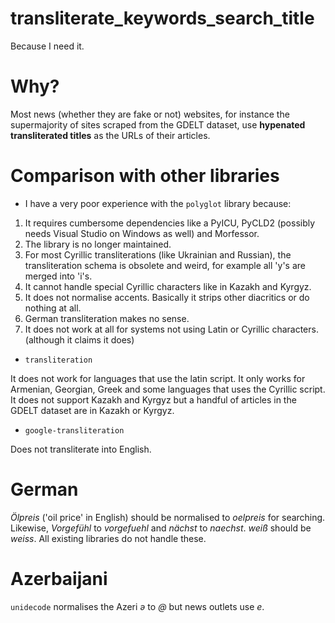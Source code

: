 # transliterate_keywords_search_title
Because I need it.

# Why?
Most news (whether they are fake or not) websites, for instance the supermajority of sites scraped from the GDELT dataset, use **hypenated transliterated titles** as the URLs of their articles.

# Comparison with other libraries
* I have a very poor experience with the `polyglot` library because:
1. It requires cumbersome dependencies like a PyICU, PyCLD2 (possibly needs Visual Studio on Windows as well) and Morfessor.
2. The library is no longer maintained.
3. For most Cyrillic transliterations (like Ukrainian and Russian), the transliteration schema is obsolete and weird, for example all 'y's are merged into 'i's.
4. It cannot handle special Cyrillic characters like in Kazakh and Kyrgyz.
5. It does not normalise accents. Basically it strips other diacritics or do nothing at all.
6. German transliteration makes no sense.
7. It does not work at all for systems not using Latin or Cyrillic characters. (although it claims it does)

* `transliteration`

It does not work for languages that use the latin script. It only works for Armenian, Georgian, Greek and some languages that uses the Cyrillic script. It does not support Kazakh and Kyrgyz but a handful of articles in the GDELT dataset are in Kazakh or Kyrgyz.

* `google-transliteration`

Does not transliterate into English.

# German
*Ölpreis* ('oil price' in English) should be normalised to *oelpreis* for searching. Likewise, *Vorgefühl* to *vorgefuehl* and *nächst* to *naechst*. *weiß* should be *weiss*. All existing libraries do not handle these.

# Azerbaijani
`unidecode` normalises the Azeri *ə* to *@* but news outlets use *e*.
